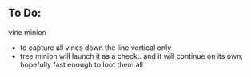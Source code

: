 ## To Do:

vine minion 
- to capture all vines down the line vertical only
- tree minion will launch it as a check.. and it will continue on its own, hopefully fast enough to loot them all
